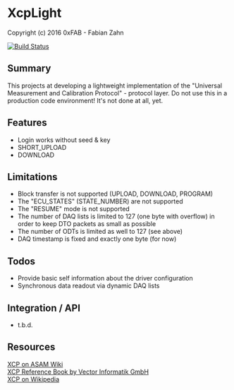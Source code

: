 # XcpLight
Copyright (c) 2016 0xFAB - Fabian Zahn   

[![Build Status](https://travis-ci.org/farrrb/XcpLight.svg?branch=master)](https://travis-ci.org/farrrb/XcpLight)

## Summary
This projects at developing a lightweight implementation of the "Universal Measurement and Calibration Protocol" - protocol layer. Do not use this in a production code environment! It's not done at all, yet.

## Features
- Login works without seed & key
- SHORT_UPLOAD
- DOWNLOAD

## Limitations
- Block transfer is not supported (UPLOAD, DOWNLOAD, PROGRAM)
- The "ECU_STATES" (STATE_NUMBER) are not supported
- The "RESUME" mode is not supported
- The number of DAQ lists is limited to 127 (one byte with overflow) in order to keep DTO packets as small as possible 
- The number of ODTs is limited as well to 127 (see above)
- DAQ timestamp is fixed and exactly one byte (for now)

## Todos
- Provide basic self information about the driver configuration
- Synchronous data readout via dynamic DAQ lists

## Integration / API
- t.b.d.

## Resources
[XCP on ASAM Wiki](https://wiki.asam.net/display/STANDARDS/ASAM+MCD-1+XCP)   
[XCP Reference Book by Vector Informatik GmbH](http://vector.com/portal/medien/solutions_for/xcp/XCP_ReferenceBook_V1.0_EN.pdf)   
[XCP on Wikipedia](https://en.wikipedia.org/wiki/XCP_(protocol))   
